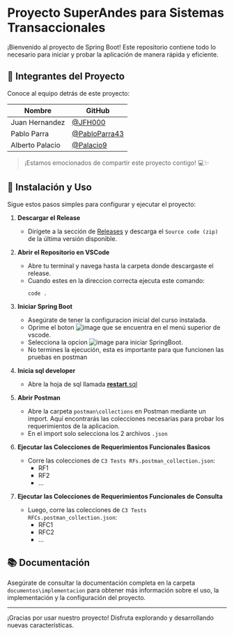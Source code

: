 # Proyecto SuperAndes para Sistemas Transaccionales

¡Bienvenido al proyecto de Spring Boot! Este repositorio contiene todo lo necesario para iniciar y probar la aplicación de manera rápida y eficiente.

## 👥 Integrantes del Proyecto

Conoce al equipo detrás de este proyecto:

| Nombre          | GitHub                             |
|-----------------|------------------------------------|
| Juan Hernandez      | [@JFH000](https://github.com/JFH000)     |
| Pablo Parra     | [@PabloParra43](https://github.com/PabloParra43)   |
| Alberto Palacio     | [@Palacio9](https://github.com/Palacio9)   |

> ¡Estamos emocionados de compartir este proyecto contigo! 💻✨

## 🚀 Instalación y Uso

Sigue estos pasos simples para configurar y ejecutar el proyecto:

1. **Descargar el Release**
   - Dirígete a la sección de [Releases](https://github.com/ISIS2304-SISTRANS-2024-02/C3/releases/tag/V1.0.0) y descarga el `Source code (zip)` de la última versión disponible.

2. **Abrir el Repositorio en VSCode**
   - Abre tu terminal y navega hasta la carpeta donde descargaste el release.
   - Cuando estes en la direccion correcta ejecuta este comando:
     ```bash
     code .
     ```

3. **Iniciar Spring Boot**
   - Asegúrate de tener la configuracion inicial del curso instalada.
   - Oprime el boton ![image](https://github.com/user-attachments/assets/c2f89a49-a143-4207-9f3b-5177eec7bbaa) que se encuentra en el menú superior de vscode.
   - Selecciona la opcion ![image](https://github.com/user-attachments/assets/df79fb19-1603-42c9-92d0-d776972aa519) para iniciar SpringBoot.
   - No termines la ejecución, esta es importante para que funcionen las pruebas en postman

4. **Inicia sql developer**
   - Abre la hoja de sql llamada [__restart__.sql]()

5. **Abrir Postman**
   - Abre la carpeta `postman\collections` en Postman mediante un import. Aquí encontrarás las colecciones necesarias para probar los requerimientos de la aplicacion.
   - En el import solo selecciona los 2 archivos `.json`

6. **Ejecutar las Colecciones de Requerimientos Funcionales Basicos**
   - Corre las colecciones de `C3 Tests RFs.postman_collection.json`:
     - RF1
     - RF2
     - ...

7. **Ejecutar las Colecciones de Requerimientos Funcionales de Consulta**
   - Luego, corre las colecciones de `C3 Tests RFCs.postman_collection.json`:
     - RFC1
     - RFC2
     - ...

## 📚 Documentación

Asegúrate de consultar la documentación completa en la carpeta `documentos\implementacion` para obtener más información sobre el uso, la implementación y la configuración del proyecto.




---

¡Gracias por usar nuestro proyecto! Disfruta explorando y desarrollando nuevas características.
